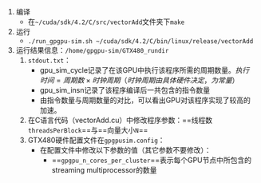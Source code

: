 1. 编译
	- 在`~/cuda/sdk/4.2/C/src/vectorAdd`文件夹下`make`
2. 运行
	- `./run_gpgpu-sim.sh ~/cuda/sdk/4.2/C/bin/linux/release/vectorAdd`
3. 运行结果信息：`/home/gpgpu-sim/GTX480_rundir`
	1. `stdout.txt`：
		- gpu_sim_cycle记录了在该GPU中执行该程序所需的周期数量。$执行时间=周期数×时钟周期（时钟周期由具体硬件决定，为常量）$
		- gpu_sim_insn记录了该程序编译后一共包含的指令数量
		- 由指令数量与周期数量的对比，可以看出GPU对该程序实现了较高的加速。
	2. 在C语言代码（vectorAdd.cu）中修改程序参数：==线程数`threadsPerBlock`==与==向量大小`N`==
	3. GTX480硬件配置文件在`gpgpusim.config`：
		- 在配置文件中修改以下参数的值（其它参数不要修改）：
			- ==`gpgpu_n_cores_per_cluster`==表示每个GPU节点中所包含的streaming multiprocessor的数量

